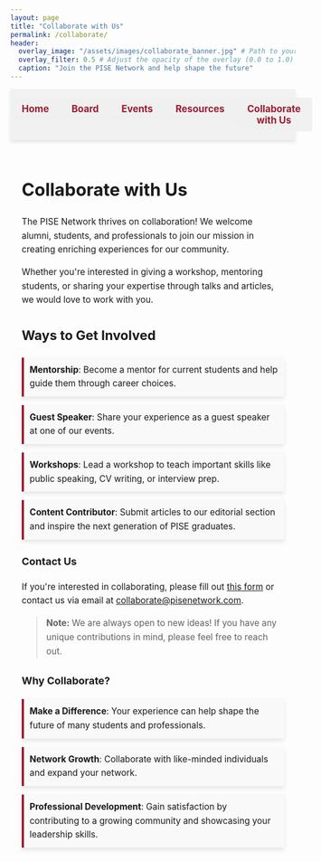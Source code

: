 ```yaml
---
layout: page
title: "Collaborate with Us"
permalink: /collaborate/
header:
  overlay_image: "/assets/images/collaborate_banner.jpg" # Path to your banner image
  overlay_filter: 0.5 # Adjust the opacity of the overlay (0.0 to 1.0)
  caption: "Join the PISE Network and help shape the future"
---
```


<nav class="custom-nav">
  <ul>
    <li><a href="/minimal-mistakes/">Home</a></li>
    <li><a href="/minimal-mistakes/board/">Board</a></li>
    <li><a href="/minimal-mistakes/events/">Events</a></li>
    <li><a href="/minimal-mistakes/resources/">Resources</a></li>
    <li><a href="/minimal-mistakes/collaborate/">Collaborate with Us</a></li>
  </ul>
</nav>

<div class="content-container">
  <h1>Collaborate with Us</h1>

  <p>The PISE Network thrives on collaboration! We welcome alumni, students, and professionals to join our mission in creating enriching experiences for our community.</p>
  <p>Whether you're interested in giving a workshop, mentoring students, or sharing your expertise through talks and articles, we would love to work with you.</p>

  <h2>Ways to Get Involved</h2>
  <div class="involvement-options">
    <div class="involvement-option"><strong>Mentorship</strong>: Become a mentor for current students and help guide them through career choices.</div>
    <div class="involvement-option"><strong>Guest Speaker</strong>: Share your experience as a guest speaker at one of our events.</div>
    <div class="involvement-option"><strong>Workshops</strong>: Lead a workshop to teach important skills like public speaking, CV writing, or interview prep.</div>
    <div class="involvement-option"><strong>Content Contributor</strong>: Submit articles to our editorial section and inspire the next generation of PISE graduates.</div>
  </div>

  <h3>Contact Us</h3>
  <p>If you're interested in collaborating, please fill out <a href="https://docs.google.com/forms/d/e/1FAIpQLSdzQVSNPTn8wuEiG0l9d5EHgJJOHP3K9QMJPSb_B9uWILes3Q/viewform?usp=sf_link" target="_blank">this form</a> or contact us via email at <a href="mailto:collaborate@pisenetwork.com">collaborate@pisenetwork.com</a>.</p>

  <blockquote><strong>Note:</strong> We are always open to new ideas! If you have any unique contributions in mind, please feel free to reach out.</blockquote>

  <h3>Why Collaborate?</h3>
  <div class="involvement-option"><strong>Make a Difference</strong>: Your experience can help shape the future of many students and professionals.</div>
  <div class="involvement-option"><strong>Network Growth</strong>: Collaborate with like-minded individuals and expand your network.</div>
  <div class="involvement-option"><strong>Professional Development</strong>: Gain satisfaction by contributing to a growing community and showcasing your leadership skills.</div>
</div>

<style>
.custom-nav {
  display: flex;
  justify-content: space-evenly;
  align-items: center;
  width: 100%;
  position: sticky;
  top: 0;
  background-color: rgba(240, 240, 240, 0.9);
  padding: 15px 0;
  box-shadow: 0px 4px 6px rgba(0, 0, 0, 0.1);
  z-index: 10;
}
.custom-nav ul {
  display: flex;
  width: 100%;
  list-style: none;
  margin: 0;
  padding: 0;
}
.custom-nav li {
  flex: 1;
  text-align: center;
}
.custom-nav a {
  display: block;
  color: #9b1c31; font-size: 1.2em;
  background-color: rgba(240, 240, 240, 0.9);
  text-decoration: none;
  padding: 10px 20px;
  margin: 0;
  border-radius: 5px;
  font-weight: bold;
  transition: background-color 0.3s, transform 0.2s;
}
.custom-nav a:hover {
  background-color: #e3c8c1;
  transform: scale(1.05);
}

.content-container {
  padding: 20px;
  line-height: 1.6;
  font-size: 1.1em;
}

.involvement-option {
  margin-bottom: 15px;
  padding: 10px;
  background-color: #f9f9f9;
  border-left: 4px solid #9b1c31;
  box-shadow: 0 4px 8px rgba(0, 0, 0, 0.1);
}
</style>
